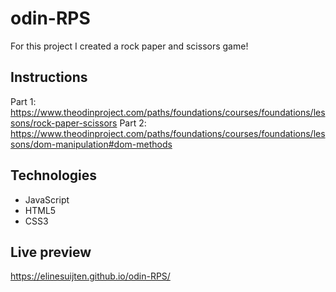 # odin-RPS
For this project I created a rock paper and scissors game!

## Instructions
Part 1: https://www.theodinproject.com/paths/foundations/courses/foundations/lessons/rock-paper-scissors
Part 2: https://www.theodinproject.com/paths/foundations/courses/foundations/lessons/dom-manipulation#dom-methods


## Technologies
* JavaScript
* HTML5
* CSS3

## Live preview
https://elinesuijten.github.io/odin-RPS/
